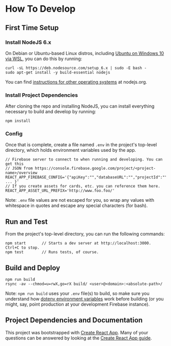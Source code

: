 # How To Develop

## First Time Setup

### Install NodeJS 6.x

On Debian or Ubuntu-based Linux distros, including
[Ubuntu on Windows 10 via WSL](https://msdn.microsoft.com/en-us/commandline/wsl/install_guide#for-anniversary-update-and-creators-update-install-using-lxrun),
you can do this by running:
```
curl -sL https://deb.nodesource.com/setup_6.x | sudo -E bash -
sudo apt-get install -y build-essential nodejs
```

You can find
[instructions for other operating systems](https://nodejs.org/en/download/package-manager/)
at nodejs.org.

### Install Project Dependencies

After cloning the repo and installing NodeJS, you can install everything
necessary to build and develop by running:

```
npm install
```

### Config

Once that is complete, create a file named `.env` in the project's top-level
directory, which holds environment variables used by the app.

```
// Firebase server to connect to when running and developing. You can get this
// JSON from https://console.firebase.google.com/project/<project-name>/overview
REACT_APP_FIREBASE_CONFIG='{"apiKey":"","databaseURL":"","projectId":"", ... }'
// If you create assets for cards, etc. you can reference them here.
REACT_APP_ASSET_URL_PREFIX='http://www.foo.foo/'
```

Note: `.env` file values are not escaped for you, so wrap any values with
whitespace in quotes and escape any special characters (for bash).

## Run and Test

From the project's top-level directory, you can run the following commands:

```
npm start       // Starts a dev server at http://localhost:3000. Ctrl+C to stop.
npm test        // Runs tests, of course.
```

## Build and Deploy

```
npm run build
rsync -av --chmod=u=rwX,go=rX build/ <user>@<domain>:<absolute-path>/
```

Note: `npm run build` uses your `.env` file(s) to build, so make sure you
understand how
[dotenv environment variables](https://github.com/facebookincubator/create-react-app/blob/master/packages/react-scripts/template/README.md#adding-development-environment-variables-in-env)
work before building (or you might, say, point production at your development
Firebase instance).

## Project Dependencies and Documentation

This project was bootstrapped with
[Create React App](https://github.com/facebookincubator/create-react-app).
Many of your questions can be answered by looking at the
[Create React App guide](https://github.com/facebookincubator/create-react-app/blob/master/packages/react-scripts/template/README.md).
